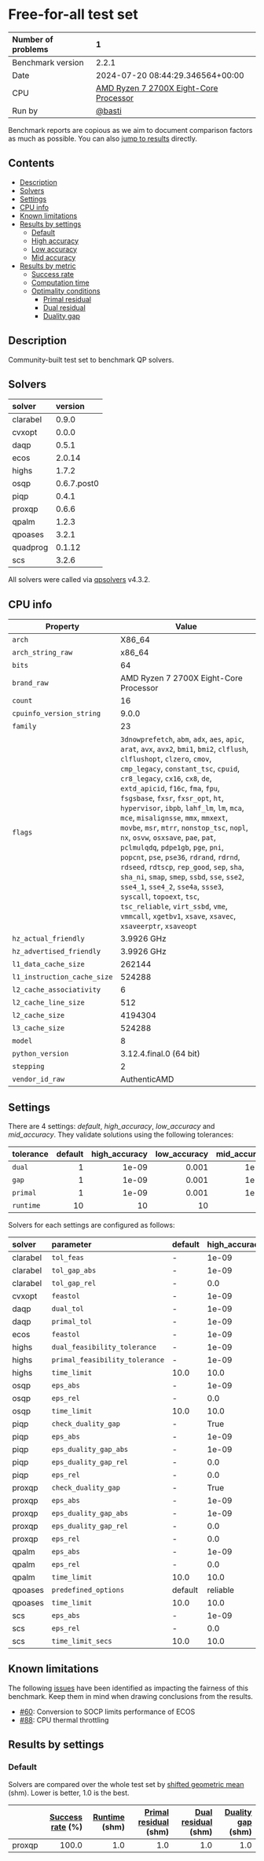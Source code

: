 # Free-for-all test set

| Number of problems | 1 |
|:-------------------|:--------------------|
| Benchmark version  | 2.2.1 |
| Date               | 2024-07-20 08:44:29.346564+00:00 |
| CPU                | [AMD Ryzen 7 2700X Eight-Core Processor](#cpu-info) |
| Run by             | [@basti](https://github.com/basti/) |

Benchmark reports are copious as we aim to document comparison factors as much as possible. You can also [jump to results](#results-by-settings) directly.

## Contents

* [Description](#description)
* [Solvers](#solvers)
* [Settings](#settings)
* [CPU info](#cpu-info)
* [Known limitations](#known-limitations)
* [Results by settings](#results-by-settings)
    * [Default](#default)
    * [High accuracy](#high-accuracy)
    * [Low accuracy](#low-accuracy)
    * [Mid accuracy](#mid-accuracy)
* [Results by metric](#results-by-metric)
    * [Success rate](#success-rate)
    * [Computation time](#computation-time)
    * [Optimality conditions](#optimality-conditions)
        * [Primal residual](#primal-residual)
        * [Dual residual](#dual-residual)
        * [Duality gap](#duality-gap)

## Description

Community-built test set to benchmark QP solvers.

## Solvers

| solver   | version     |
|:---------|:------------|
| clarabel | 0.9.0       |
| cvxopt   | 0.0.0       |
| daqp     | 0.5.1       |
| ecos     | 2.0.14      |
| highs    | 1.7.2       |
| osqp     | 0.6.7.post0 |
| piqp     | 0.4.1       |
| proxqp   | 0.6.6       |
| qpalm    | 1.2.3       |
| qpoases  | 3.2.1       |
| quadprog | 0.1.12      |
| scs      | 3.2.6       |

All solvers were called via [qpsolvers](https://github.com/qpsolvers/qpsolvers) v4.3.2.

## CPU info

| Property | Value |
|----------|-------|
| `arch` | X86_64 |
| `arch_string_raw` | x86_64 |
| `bits` | 64 |
| `brand_raw` | AMD Ryzen 7 2700X Eight-Core Processor |
| `count` | 16 |
| `cpuinfo_version_string` | 9.0.0 |
| `family` | 23 |
| `flags` | `3dnowprefetch`, `abm`, `adx`, `aes`, `apic`, `arat`, `avx`, `avx2`, `bmi1`, `bmi2`, `clflush`, `clflushopt`, `clzero`, `cmov`, `cmp_legacy`, `constant_tsc`, `cpuid`, `cr8_legacy`, `cx16`, `cx8`, `de`, `extd_apicid`, `f16c`, `fma`, `fpu`, `fsgsbase`, `fxsr`, `fxsr_opt`, `ht`, `hypervisor`, `ibpb`, `lahf_lm`, `lm`, `mca`, `mce`, `misalignsse`, `mmx`, `mmxext`, `movbe`, `msr`, `mtrr`, `nonstop_tsc`, `nopl`, `nx`, `osvw`, `osxsave`, `pae`, `pat`, `pclmulqdq`, `pdpe1gb`, `pge`, `pni`, `popcnt`, `pse`, `pse36`, `rdrand`, `rdrnd`, `rdseed`, `rdtscp`, `rep_good`, `sep`, `sha`, `sha_ni`, `smap`, `smep`, `ssbd`, `sse`, `sse2`, `sse4_1`, `sse4_2`, `sse4a`, `ssse3`, `syscall`, `topoext`, `tsc`, `tsc_reliable`, `virt_ssbd`, `vme`, `vmmcall`, `xgetbv1`, `xsave`, `xsavec`, `xsaveerptr`, `xsaveopt` |
| `hz_actual_friendly` | 3.9926 GHz |
| `hz_advertised_friendly` | 3.9926 GHz |
| `l1_data_cache_size` | 262144 |
| `l1_instruction_cache_size` | 524288 |
| `l2_cache_associativity` | 6 |
| `l2_cache_line_size` | 512 |
| `l2_cache_size` | 4194304 |
| `l3_cache_size` | 524288 |
| `model` | 8 |
| `python_version` | 3.12.4.final.0 (64 bit) |
| `stepping` | 2 |
| `vendor_id_raw` | AuthenticAMD |

## Settings

There are 4 settings: *default*, *high_accuracy*, *low_accuracy* and *mid_accuracy*. They validate solutions using the following tolerances:

| tolerance   |   default |   high_accuracy |   low_accuracy |   mid_accuracy |
|:------------|----------:|----------------:|---------------:|---------------:|
| ``dual``    |         1 |           1e-09 |          0.001 |          1e-06 |
| ``gap``     |         1 |           1e-09 |          0.001 |          1e-06 |
| ``primal``  |         1 |           1e-09 |          0.001 |          1e-06 |
| ``runtime`` |        10 |          10     |         10     |         10     |

Solvers for each settings are configured as follows:

| solver   | parameter                        | default   | high_accuracy   | low_accuracy   | mid_accuracy   |
|:---------|:---------------------------------|:----------|:----------------|:---------------|:---------------|
| clarabel | ``tol_feas``                     | -         | 1e-09           | 0.001          | 1e-06          |
| clarabel | ``tol_gap_abs``                  | -         | 1e-09           | 0.001          | 1e-06          |
| clarabel | ``tol_gap_rel``                  | -         | 0.0             | 0.0            | 0.0            |
| cvxopt   | ``feastol``                      | -         | 1e-09           | 0.001          | 1e-06          |
| daqp     | ``dual_tol``                     | -         | 1e-09           | 0.001          | 1e-06          |
| daqp     | ``primal_tol``                   | -         | 1e-09           | 0.001          | 1e-06          |
| ecos     | ``feastol``                      | -         | 1e-09           | 0.001          | 1e-06          |
| highs    | ``dual_feasibility_tolerance``   | -         | 1e-09           | 0.001          | 1e-06          |
| highs    | ``primal_feasibility_tolerance`` | -         | 1e-09           | 0.001          | 1e-06          |
| highs    | ``time_limit``                   | 10.0      | 10.0            | 10.0           | 10.0           |
| osqp     | ``eps_abs``                      | -         | 1e-09           | 0.001          | 1e-06          |
| osqp     | ``eps_rel``                      | -         | 0.0             | 0.0            | 0.0            |
| osqp     | ``time_limit``                   | 10.0      | 10.0            | 10.0           | 10.0           |
| piqp     | ``check_duality_gap``            | -         | True            | True           | True           |
| piqp     | ``eps_abs``                      | -         | 1e-09           | 0.001          | 1e-06          |
| piqp     | ``eps_duality_gap_abs``          | -         | 1e-09           | 0.001          | 1e-06          |
| piqp     | ``eps_duality_gap_rel``          | -         | 0.0             | 0.0            | 0.0            |
| piqp     | ``eps_rel``                      | -         | 0.0             | 0.0            | 0.0            |
| proxqp   | ``check_duality_gap``            | -         | True            | True           | True           |
| proxqp   | ``eps_abs``                      | -         | 1e-09           | 0.001          | 1e-06          |
| proxqp   | ``eps_duality_gap_abs``          | -         | 1e-09           | 0.001          | 1e-06          |
| proxqp   | ``eps_duality_gap_rel``          | -         | 0.0             | 0.0            | 0.0            |
| proxqp   | ``eps_rel``                      | -         | 0.0             | 0.0            | 0.0            |
| qpalm    | ``eps_abs``                      | -         | 1e-09           | 0.001          | 1e-06          |
| qpalm    | ``eps_rel``                      | -         | 0.0             | 0.0            | 0.0            |
| qpalm    | ``time_limit``                   | 10.0      | 10.0            | 10.0           | 10.0           |
| qpoases  | ``predefined_options``           | default   | reliable        | fast           | -              |
| qpoases  | ``time_limit``                   | 10.0      | 10.0            | 10.0           | 10.0           |
| scs      | ``eps_abs``                      | -         | 1e-09           | 0.001          | 1e-06          |
| scs      | ``eps_rel``                      | -         | 0.0             | 0.0            | 0.0            |
| scs      | ``time_limit_secs``              | 10.0      | 10.0            | 10.0           | 10.0           |

## Known limitations

The following [issues](https://github.com/qpsolvers/qpbenchmark/issues) have been identified as impacting the fairness of this benchmark. Keep them in mind when drawing conclusions from the results.

- [#60](https://github.com/qpsolvers/qpbenchmark/issues/60): Conversion to SOCP limits performance of ECOS
- [#88](https://github.com/qpsolvers/qpbenchmark/issues/88): CPU thermal throttling

## Results by settings

### Default

Solvers are compared over the whole test set by [shifted geometric mean](https://github.com/qpsolvers/qpbenchmark#shifted-geometric-mean) (shm). Lower is better, 1.0 is the best.

|        |   [Success rate](#success-rate) (%) |   [Runtime](#computation-time) (shm) |   [Primal residual](#primal-residual) (shm) |   [Dual residual](#dual-residual) (shm) |   [Duality gap](#duality-gap) (shm) |
|:-------|------------------------------------:|-------------------------------------:|--------------------------------------------:|----------------------------------------:|------------------------------------:|
| proxqp |                               100.0 |                                  1.0 |                                         1.0 |                                     1.0 |                                 1.0 |

